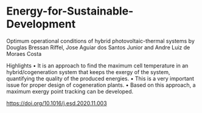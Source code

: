 # Energy-for-Sustainable-Development

Optimum operational conditions of hybrid photovoltaic-thermal systems
by Douglas Bressan Riffel, Jose Aguiar dos Santos Junior and Andre Luiz de Moraes Costa

Highlights
• It is an approach to find the maximum cell temperature in an hybrid/cogeneration system that keeps the exergy of the system, quantifying the quality of the produced energies.
• This is a very important issue for proper design of cogeneration plants.
• Based on this approach, a maximum exergy point tracking can be developed.

https://doi.org/10.1016/j.esd.2020.11.003

